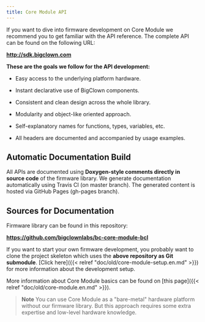 ```yaml
---
title: Core Module API
---
```


If you want to dive into firmware development on Core Module we recommend you to get familiar with the API reference.
The complete API can be found on the following URL:

**http://sdk.bigclown.com**

**These are the goals we follow for the API development:**

* Easy access to the underlying platform hardware.

* Instant declarative use of BigClown components.

* Consistent and clean design across the whole library.

* Modularity and object-like oriented approach.

* Self-explanatory names for functions, types, variables, etc.

* All headers are documented and accompanied by usage examples.

## Automatic Documentation Build

All APIs are documented using **Doxygen-style comments directly in source code** of the firmware library.
We generate documentation automatically using Travis CI (on master branch).
The generated content is hosted via GitHub Pages (gh-pages branch).

## Sources for Documentation

Firmware library can be found in this repository:

**https://github.com/bigclownlabs/bc-core-module-bcl**

If you want to start your own firmware development, you probably want to clone the project skeleton which uses the **above repository as Git submodule**.
[Click here]({{< relref "doc/old/core-module-setup.en.md" >}}) for more information about the development setup.

More information about Core Module basics can be found on [this page]({{< relref "doc/old/core-module.en.md" >}}).

> **Note** You can use Core Module as a "bare-metal" hardware platform without our firmware library.
>          But this approach requires some extra expertise and low-level hardware knowledge.
